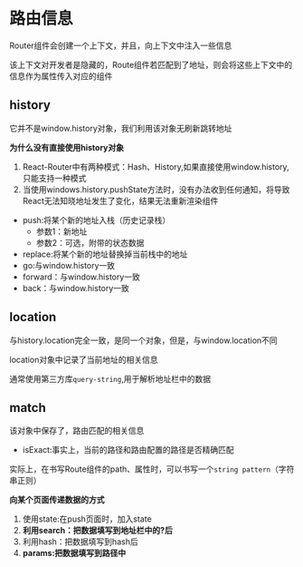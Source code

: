 # 路由信息

Router组件会创建一个上下文，并且，向上下文中注入一些信息

该上下文对开发者是隐藏的，Route组件若匹配到了地址，则会将这些上下文中的信息作为属性传入对应的组件

## history

它并不是window.history对象，我们利用该对象无刷新跳转地址

**为什么没有直接使用history对象**

1. React-Router中有两种模式：Hash、History,如果直接使用window.history,只能支持一种模式
2. 当使用windows.history.pushState方法时，没有办法收到任何通知，将导致React无法知晓地址发生了变化，结果无法重新渲染组件

- push:将某个新的地址入栈（历史记录栈）
  - 参数1：新地址
  - 参数2：可选，附带的状态数据
- replace:将某个新的地址替换掉当前栈中的地址
- go:与window.history一致
- forward：与window.history一致
- back：与window.history一致

## location

与history.location完全一致，是同一个对象，但是，与window.location不同

location对象中记录了当前地址的相关信息

通常使用第三方库```query-string```,用于解析地址栏中的数据

## match

该对象中保存了，路由匹配的相关信息

- isExact:事实上，当前的路径和路由配置的路径是否精确匹配



实际上，在书写Route组件的path、属性时，可以书写一个```string pattern```（字符串正则）

**向某个页面传递数据的方式**

1. 使用state:在push页面时，加入state
2. **利用search：把数据填写到地址栏中的?后**
3. 利用hash：把数据填写到hash后
4. **params:把数据填写到路径中**